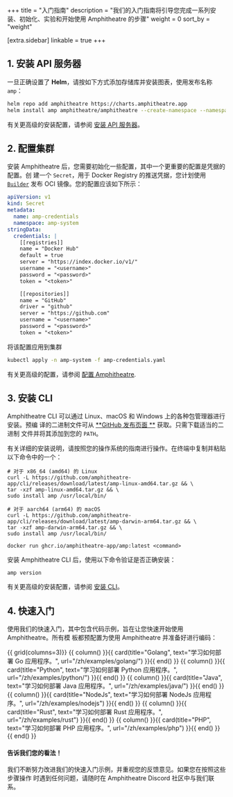 +++
title = "入门指南"
description = "我们的入门指南将引导您完成一系列安装、初始化、实验和开始使用 Amphitheatre 的步骤"
weight = 0
sort_by = "weight"

[extra.sidebar]
linkable = true
+++


## 1. 安装 API 服务器

一旦正确设置了 **Helm**，请按如下方式添加存储库并安装图表，使用发布名称 `amp`：

```sh
helm repo add amphitheatre https://charts.amphitheatre.app
helm install amp amphitheatre/amphitheatre --create-namespace --namespace amp-system
```

有关更高级的安装配置，请参阅 [安装 API 服务器](@/installation/api-server.zh.md)。

## 2. 配置集群

安装 Amphitheatre 后，您需要初始化一些配置，其中一个更重要的配置是凭据的配置。创
建一个 `Secret`，用于 Docker Registry 的推送凭据，您计划使用
[`Builder`](@/concepts/builders.zh.md) 发布 OCI 镜像。您的配置应该如下所示：

```yaml
apiVersion: v1
kind: Secret
metadata:
  name: amp-credentials
  namespace: amp-system
stringData:
  credentials: |
    [[registries]]
    name = "Docker Hub"
    default = true
    server = "https://index.docker.io/v1/"
    username = "<username>"
    password = "<password>"
    token = "<token>"

    [[repositories]]
    name = "GitHub"
    driver = "github"
    server = "https://github.com"
    username = "<username>"
    password = "<password>"
    token = "<token>"
```

将该配置应用到集群

```bash
kubectl apply -n amp-system -f amp-credentials.yaml
```

有关更高级的配置，请参阅 [配置 Amphitheatre](@/installation/configuration.zh.md).

## 3. 安装 CLI

Amphitheatre CLI 可以通过 Linux、macOS 和 Windows 上的各种包管理器进行安装。预编
译的二进制文件可从 [**GitHub 发布页面
**](https://github.com/amphitheatre-app/cli/releases) 获取。只需下载适当的二进制
文件并将其添加到您的 `PATH`。

有关详细的安装说明，请按照您的操作系统的指南进行操作。在终端中复制并粘贴以下命令中的一个：

```
# 对于 x86_64 (amd64) 的 Linux
curl -L https://github.com/amphitheatre-app/cli/releases/download/latest/amp-linux-amd64.tar.gz && \
tar -xzf amp-linux-amd64.tar.gz && \
sudo install amp /usr/local/bin/
```

```
# 对于 aarch64 (arm64) 的 macOS
curl -L https://github.com/amphitheatre-app/cli/releases/download/latest/amp-darwin-arm64.tar.gz && \
tar -xzf amp-darwin-arm64.tar.gz && \
sudo install amp /usr/local/bin/
```

```
docker run ghcr.io/amphitheatre-app/amp:latest <command>
```

安装 Amphitheatre CLI 后，使用以下命令验证是否正确安装：

```
amp version
```

有关更高级的安装配置，请参阅 [安装 CLI](@/installation/cli.zh.md)。

## 4. 快速入门

使用我们的快速入门，其中包含代码示例，旨在让您快速开始使用 Amphitheatre。所有模
板都预配置为使用 Amphitheatre 并准备好进行编码：

{{ grid(columns=3)}}
{{ column() }}{{ card(title="Golang", text="学习如何部署 Go 应用程序。", url="/zh/examples/golang/") }}{{ end() }}
{{ column() }}{{ card(title="Python", text="学习如何部署 Python 应用程序。", url="/zh/examples/python/") }}{{ end() }}
{{ column() }}{{ card(title="Java", text="学习如何部署 Java 应用程序。", url="/zh/examples/java/") }}{{ end() }}
{{ column() }}{{ card(title="NodeJs", text="学习如何部署 NodeJs 应用程序。", url="/zh/examples/nodejs") }}{{ end() }}
{{ column() }}{{ card(title="Rust", text="学习如何部署 Rust 应用程序。", url="/zh/examples/rust") }}{{ end() }}
{{ column() }}{{ card(title="PHP", text="学习如何部署 PHP 应用程序。", url="/zh/examples/php") }}{{ end() }}
{{ end() }}

#### 告诉我们您的看法！

我们不断努力改进我们的快速入门示例，并重视您的反馈意见。如果您在按照这些步骤操作
时遇到任何问题，请随时在 Amphitheatre Discord 社区中与我们联系。
